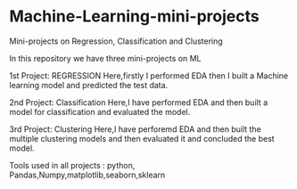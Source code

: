 # Machine-Learning-mini-projects
Mini-projects on Regression, Classification and Clustering

In this repository we have three mini-projects on ML

1st Project: REGRESSION
Here,firstly I performed EDA then I built a Machine learning model and predicted the test data.

2nd Project: Classification
Here,I have performed EDA and then built a model for classification and evaluated the model.

3rd Project: Clustering
Here,I have perforemd EDA and then built the multiple clustering models and then evaluated it and concluded the best model.

Tools used in all projects : python, Pandas,Numpy,matplotlib,seaborn,sklearn
